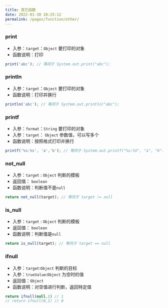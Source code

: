 ```yaml
---
title: 其它函数
date: 2022-01-30 10:25:12
permalink: /pages/function/other/
---
```


### print
- 入参：`target`：`Object` 要打印的对象
- 函数说明：打印
```js
print('abc'); // 等同于 System.out.print("abc");
```

### println
- 入参：`target`：`Object` 要打印的对象
- 函数说明：打印并换行
```js
println('abc'); // 等同于 System.out.println("abc");
```

### printf
- 入参：`format`：`String` 要打印的对象
- 入参：`target`： `Object` 参数值，可以写多个
- 函数说明：按照格式打印并换行
```js
printf('%s:%s', 'a','b'); // 等同于 System.out.printf("%s:%S", "a", "b");
```

### not_null
- 入参：`target` : `Object` 判断的模板
- 返回值： `boolean`
- 函数说明：判断值不是`null`
```js
return not_null(target); // 等同于 target != null
```

### is_null
- 入参：`target` : `Object` 判断的模板
- 返回值： `boolean`
- 函数说明：判断值是`null`
```js
return is_null(target); // 等同于 target == null
```

### ifnull
- 入参：`target`:`Object`  判断的目标
- 入参：`trueValue`:`Object`   为空时的值
- 返回值：`Object`
- 函数说明：对空值进行判断，返回特定值
```js
return ifnull(null,1) // 1
// return ifnull(0,1) // 0
```
